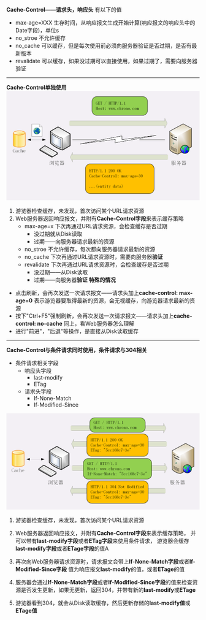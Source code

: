 **Cache-Control——请求头，响应头** 
有以下的值  

* max-age=XXX 
生存时间，从响应报文生成开始计算(响应报文的响应头中的Date字段)，单位s   
* no_stroe 
不允许缓存
* no_cache
可以缓存，但是每次使用前必须向服务器验证是否过期，是否有最新版本
* revalidate
可以缓存，如果没过期可以直接使用，如果过期了，需要向服务器验证
***

**Cache-Control单独使用** 
![img](p/img_1.png)

1. 游览器检查缓存，未发现，首次访问某个URL请求资源
2. Web服务器返回响应报文，并附有**Cache-Control字段**来表示缓存策略  
   * max-age=x 
    下次再通过URL请求资源，会检查缓存是否过期  
     * 没过期就从Disk读取
     * 过期——向服务器请求最新的资源
   * no_stroe 
    不允许缓存，每次都向服务器请求最新的资源
   * no_cache
    下次再通过URL请求资源时，需要向服务器**验证**
   * revalidate
    下次再通过URL请求资源时，会检查缓存是否过期  
     * 没过期——从Disk读取
     * 过期——向服务器**验证**
     **特殊的情况**
* 点击刷新，会再次发送一次请求报文——请求头加上**cache-control: max-age=0**
  表示游览器要取得最新的资源，会无视缓存，向游览器请求最新的资源
* 按下"Ctrl+F5"强制刷新，会再次发送一次请求报文——请求头加上**cache-control: no-cache**
  同上，看Web服务器怎么理解
* 进行"前进"，"后退"等操作，是直接从Disk读取缓存

***

**Cache-Control与条件请求同时使用，条件请求与304相关**   
* 条件请求相关字段
    * 响应头字段  
      * last-modify 
      * ETag
    * 请求头字段
      * If-None-Match
      * If-Modified-Since

![img](p/img.png)
1. 游览器检查缓存，未发现，首次访问某个URL请求资源
2. Web服务器返回响应报文，并附有**Cache-Control字段**来表示缓存策略，
   并可以带有**last-modify字段**或者**ETag字段**来使用条件请求，
   游览器会缓存**last-modify字段**或者**ETage字段**的值A  
   
3. 再次向Web服务器请求资源时，请求报文会带上**If-None-Match字段**或者**If-Modified-Since字段**
    值为响应报文**last-modify**的值，或者**ETage**的值
4. 服务器会通过**If-None-Match字段**或者**If-Modified-Since字段**的值来检查资源是否发生更新，如果无更新，返回304，并带有新的**last-modify**或**ETage**
5. 游览器看到304，就会从Disk读取缓存，然后更新存储的**last-modify值**或**ETage值**



